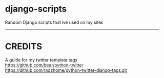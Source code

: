 # django-scripts
Random Django scripts that ive used on my sites


---------------------------------------------------
# CREDITS
A guide for my twitter template tags  
https://github.com/bear/python-twitter <br>
https://github.com/radzhome/python-twitter-django-tags.git
